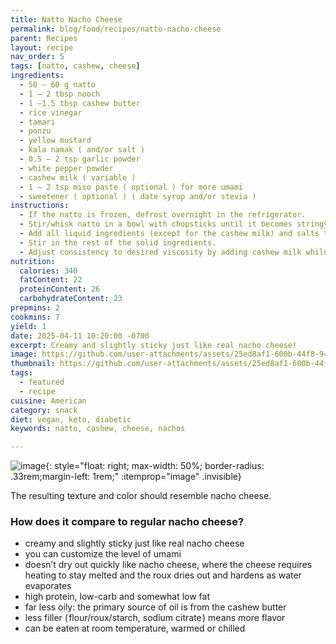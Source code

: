 ```yaml
---
title: Natto Nacho Cheese
permalink: blog/food/recipes/natto-nacho-cheese
parent: Recipes
layout: recipe
nav_order: 5
tags: [natto, cashew, cheese]
ingredients:
  - 50 – 60 g natto
  - 1 – 2 tbsp nooch
  - 1 –1.5 tbsp cashew butter
  - rice vinegar
  - tamari
  - ponzu
  - yellow mustard
  - kala namak ( and/or salt )
  - 0.5 – 2 tsp garlic powder
  - white pepper powder
  - cashew milk ( variable )
  - 1 – 2 tsp miso paste ( optional ) for more umami
  - sweetener ( optional ) ( date syrup and/or stevia )
instructions:
  - If the natto is frozen, defrost overnight in the refrigerator.
  - Stir/whisk natto in a bowl with chopsticks until it becomes stringy and creamy. Using a fork is not reccommended.
  - Add all liquid ingredients (except for the cashew milk) and salts to taste and whisk til dissolved.
  - Stir in the rest of the solid ingredients. 
  - Adjust consistency to desired viscosity by adding cashew milk while stirring.
nutrition:
  calories: 340
  fatContent: 22
  proteinContent: 26
  carbohydrateContent: 23
prepmins: 2
cookmins: 7
yield: 1
date: 2025-04-11 10:20:00 -0700
excerpt: Creamy and slightly sticky just like real nacho cheese!
image: https://github.com/user-attachments/assets/25ed8af1-600b-44f8-949f-1a5fcfb311e3
thumbnail: https://github.com/user-attachments/assets/25ed8af1-600b-44f8-949f-1a5fcfb311e3
tags:
  - featured
  - recipe
cuisine: American
category: snack
diet: vegan, keto, diabetic
keywords: natto, cashew, cheese, nachos

---
```


![image](https://github.com/user-attachments/assets/25ed8af1-600b-44f8-949f-1a5fcfb311e3){: style="float: right; max-width: 50%; border-radius: .33rem;margin-left: 1rem;" :itemprop="image" .invisible}

The resulting texture and color should resemble nacho cheese.

### How does it compare to regular nacho cheese?

- creamy and slightly sticky just like real nacho cheese
- you can customize the level of umami
- doesn’t dry out quickly like nacho cheese, where the cheese requires heating to stay melted and the roux dries out and hardens as water evaporates
- high protein, low-carb and somewhat low fat
- far less oily: the primary source of oil is from the cashew butter
- less filler ( flour/roux/starch, sodium citrate ) means more flavor
- can be eaten at room temperature, warmed or chilled


<!-- ![image](https://github.com/user-attachments/assets/9658417e-cf49-43bd-8fae-7a2c73e25605){: style="float: right; width: 50%"} -->
